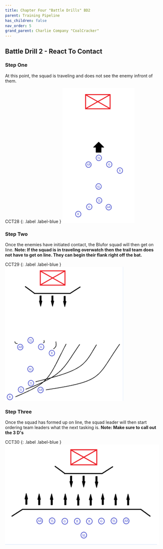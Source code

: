 ```yaml
---
title: Chapter Four "Battle Drills" BD2
parent: Training Pipeline
has_children: false
nav_order: 5
grand_parent: Charlie Company "CoalCracker"
---
```

## Battle Drill 2 - React To Contact

### Step One
At this point, the squad is traveling and does not see the enemy infront of them.

CCT28
{: .label .label-blue }
![CCT28](https://github.com/Baconbits111/28thDocs/blob/main/images/CCT28.png?raw=true)

### Step Two
Once the enemies have initiated contact, the Blufor squad will then get on line. **Note: If the squad is in traveling overwatch then the trail team does not have to get on line. They can begin their flank right off the bat.**

CCT29
{: .label .label-blue }
![CCT29](https://github.com/Baconbits111/28thDocs/blob/main/images/CCT29.png?raw=true)

### Step Three
Once the squad has formed up on line, the squad leader will then start ordering team leaders what the next tasking is. **Note: Make sure to call out the 3 D's**

CCT30
{: .label .label-blue }
![CCT30](https://github.com/Baconbits111/28thDocs/blob/main/images/CCT30.png?raw=true)